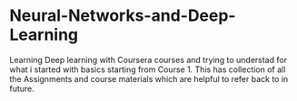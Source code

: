 # Neural-Networks-and-Deep-Learning
Learning Deep learning with Coursera courses and trying to  understad for what i started with basics starting from Course 1. This has collection of all the Assignments and course materials which are helpful to refer back to in future. 
